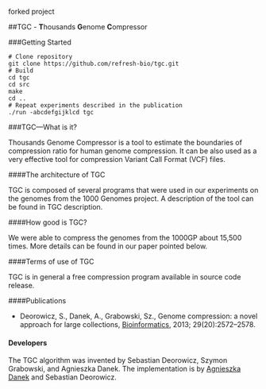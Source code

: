 forked project

##TGC - **T**housands **G**enome **C**ompressor

###Getting Started 

```
# Clone repository
git clone https://github.com/refresh-bio/tgc.git
# Build 
cd tgc
cd src
make
cd ..
# Repeat experiments described in the publication
./run -abcdefgijklcd tgc
```

###TGC—What is it?

Thousands Genome Compressor is a tool to estimate the boundaries of compression ratio for human genome compression. It can be also used as a very effective tool for compression Variant Call Format (VCF) files.

####The architecture of TGC

TGC is composed of several programs that were used in our experiments on the genomes from the 1000 Genomes project. A description of the tool can be found in TGC description.

####How good is TGC?

We were able to compress the genomes from the 1000GP about 15,500 times. More details can be found in our paper pointed below.

####Terms of use of TGC

TGC is in general a free compression program available in source code release. 

####Publications

 + Deorowicz, S., Danek, A., Grabowski, Sz., Genome compression: a novel approach for large collections, [Bioinformatics](http://bioinformatics.oxfordjournals.org/content/29/20/2572), 2013; 29(20):2572–2578.


#### Developers

The TGC algorithm was invented by Sebastian Deorowicz, Szymon Grabowski, and Agnieszka Danek.
The implementation is by [Agnieszka Danek](https://github.com/agnieszkadanek) and Sebastian Deorowicz.
